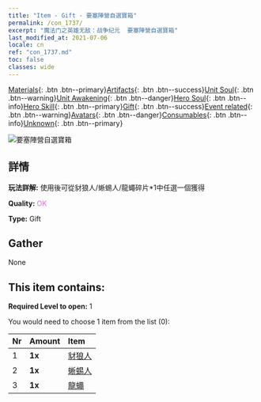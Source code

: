 ```yaml
---
title: "Item - Gift - 要塞陣營自選寶箱"
permalink: /con_1737/
excerpt: "魔法门之英雄无敌：战争纪元  要塞陣營自選寶箱"
last_modified_at: 2021-07-06
locale: cn
ref: "con_1737.md"
toc: false
classes: wide
---
```

 [Materials](/ItemsCN/){: .btn .btn--primary}[Artifacts](/ItemsCN/Artifacts/){: .btn .btn--success}[Unit Soul](/ItemsCN/UnitSoul/){: .btn .btn--warning}[Unit Awakening](/ItemsCN/UnitAwakening/){: .btn .btn--danger}[Hero Soul](/ItemsCN/HeroSoul/){: .btn .btn--info}[Hero Skill](/ItemsCN/HeroSkill/){: .btn .btn--primary}[Gift](/ItemsCN/Gift/){: .btn .btn--success}[Event related](/ItemsCN/Events/){: .btn .btn--warning}[Avatars](/ItemsCN/Avatars/){: .btn .btn--danger}[Consumables](/ItemsCN/Consumables/){: .btn .btn--info}[Unknown](/ItemsCN/Unknown/){: .btn .btn--primary}

 ![要塞陣營自選寶箱](/images/t/i_907353.png)

## 詳情
 **玩法詳解:** 使用後可從豺狼人/蜥蜴人/龍蠅碎片*1中任選一個獲得

 **Quality:** <span style="color: #DA70D6">OK</span>

 **Type:** Gift

## Gather

  None

## This item contains:

 **Required Level to open:** 1

 You would need to choose 1 item from the list (0):

  | Nr | Amount |     Item    |
  |:---|:-------|:------------|
  | 1 |  **1x** | [豺狼人](/cn/Items/unt_253/) |  | 
  | 2 |  **1x** | [蜥蜴人](/cn/Items/unt_254/) |  | 
  | 3 |  **1x** | [龍蠅](/cn/Items/unt_255/) |  | 
